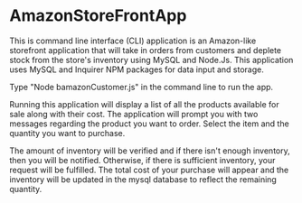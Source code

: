 # AmazonStoreFrontApp

This is command line interface (CLI) application is an Amazon-like storefront application that will take in orders from customers and deplete stock from the store's inventory using MySQL and Node.Js.  This application uses MySQL and Inquirer NPM packages for data input and storage. 

Type "Node bamazonCustomer.js" in the command line to run the app.

Running this application will display a list of all the products available for sale along with their cost.  The application will prompt you with two messages regarding the product you want to order.  Select the item and the quantity you want to purchase.  

The amount of inventory will be verified and if there isn't enough inventory, then you will be notified. Otherwise, if there is sufficient inventory, your request will be fulfilled.  The total cost of your purchase will appear and the inventory will be updated in the mysql database to reflect the remaining quantity. 
